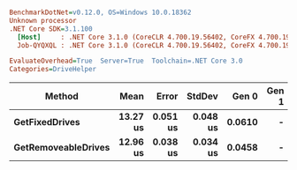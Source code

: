 ``` ini

BenchmarkDotNet=v0.12.0, OS=Windows 10.0.18362
Unknown processor
.NET Core SDK=3.1.100
  [Host]     : .NET Core 3.1.0 (CoreCLR 4.700.19.56402, CoreFX 4.700.19.56404), X64 RyuJIT
  Job-QYQXQL : .NET Core 3.1.0 (CoreCLR 4.700.19.56402, CoreFX 4.700.19.56404), X64 RyuJIT

EvaluateOverhead=True  Server=True  Toolchain=.NET Core 3.0  
Categories=DriveHelper  

```
|              Method |     Mean |    Error |   StdDev |  Gen 0 | Gen 1 | Gen 2 | Allocated |
|-------------------- |---------:|---------:|---------:|-------:|------:|------:|----------:|
|      **GetFixedDrives** | **13.27 us** | **0.051 us** | **0.048 us** | **0.0610** |     **-** |     **-** |     **608 B** |
| **GetRemoveableDrives** | **12.96 us** | **0.038 us** | **0.034 us** | **0.0458** |     **-** |     **-** |     **528 B** |
